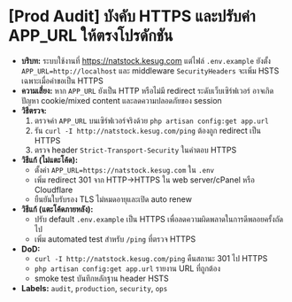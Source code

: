 # [Prod Audit] บังคับ HTTPS และปรับค่า APP_URL ให้ตรงโปรดักชัน

- **บริบท:** ระบบใช้งานที่ https://natstock.kesug.com แต่ไฟล์ `.env.example` ยังตั้ง `APP_URL=http://localhost` และ middleware `SecurityHeaders` จะเพิ่ม HSTS เฉพาะเมื่อคำขอเป็น HTTPS
- **ความเสี่ยง:** หาก `APP_URL` ยังเป็น HTTP หรือไม่มี redirect ระดับเว็บเซิร์ฟเวอร์ อาจเกิดปัญหา cookie/mixed content และลดความปลอดภัยของ session
- **วิธีตรวจ:**
  1. ตรวจค่า `APP_URL` บนเซิร์ฟเวอร์จริงด้วย `php artisan config:get app.url`
  2. รัน `curl -I http://natstock.kesug.com/ping` ต้องถูก redirect เป็น HTTPS
  3. ตรวจ header `Strict-Transport-Security` ในคำตอบ HTTPS
- **วิธีแก้ (ไม่แตะโค้ด):**
  - ตั้งค่า `APP_URL=https://natstock.kesug.com` ใน `.env`
  - เพิ่ม redirect 301 จาก HTTP→HTTPS ใน web server/cPanel หรือ Cloudflare
  - ยืนยันใบรับรอง TLS ไม่หมดอายุและเปิด auto renew
- **วิธีแก้ (แตะโค้ดภายหลัง):**
  - ปรับ default `.env.example` เป็น HTTPS เพื่อลดความผิดพลาดในการดีพลอยครั้งถัดไป
  - เพิ่ม automated test สำหรับ `/ping` ที่ตรวจ HTTPS
- **DoD:**
  - `curl -I http://natstock.kesug.com/ping` คืนสถานะ 301 ไป HTTPS
  - `php artisan config:get app.url` รายงาน URL ที่ถูกต้อง
  - smoke test บันทึกหลักฐาน header HSTS
- **Labels:** `audit`, `production`, `security`, `ops`
